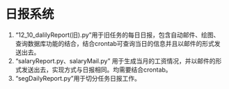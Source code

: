 # 日报系统

1.  “12_10_dalilyReport(旧).py”用于旧任务的每日日报，包含自动邮件、绘图、查询数据库功能的结合，结合crontab可查询当日的信息并且以邮件的形式发送出去。
2.  “salaryReport.py、salaryMail.py” 用于生成当月的工资情况，并以邮件的形式发送出去，实现方式与日报相同。均需要结合crontab。
3.  “segDailyReport.py”用于切分任务日报工作。